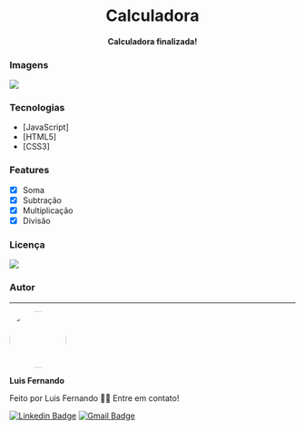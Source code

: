 <h1 align="center">Calculadora</h1>

<h4 align="center"> 
	  Calculadora finalizada! 
</h4>

### Imagens

<img src="https://github.com/luisfernandodass/IMAGENS/blob/main/calculadora/calculadora.png">

### Tecnologias

- [JavaScript]
- [HTML5]
- [CSS3]

### Features

- [x] Soma
- [x] Subtração
- [x] Multiplicação
- [x] Divisão

### Licença
<img src="https://img.shields.io/github/license/luisfernandodass/doebrasil"/>

### Autor
---


 <img style="border-radius: 50%;" src="https://avatars.githubusercontent.com/u/67171626?s=460&u=609fc063322b859752a5675bd4e17657e650a389&v=4" width="100px;" alt=""/>
 
 <b>Luis Fernando</b>
 
Feito por Luis Fernando 👋🏽 Entre em contato!

[![Linkedin Badge](https://img.shields.io/badge/-Luis-blue?style=flat-square&logo=Linkedin&logoColor=white&link=https://www.linkedin.com/in/luisfernando/)](https://www.linkedin.com/in/luisfernando/) 
[![Gmail Badge](https://img.shields.io/badge/-luisfernandodass@gmail.com-c14438?style=flat-square&logo=Gmail&logoColor=white&link=mailto:luisfernandodass@gmail.com)](mailto:luisfernandodass@gmail.com)
